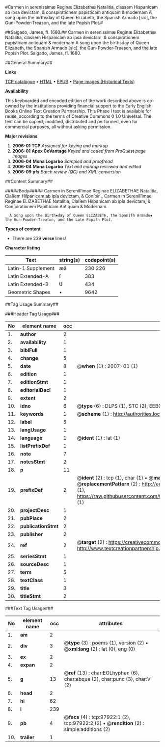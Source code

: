 #Carmen in serenissimæ Reginæ Elizabethæ Natalitia, classem Hispanicam ab ipsa devictam, & conspirationem papisticam antiquam & modernam A song upon the birthsday of Queen Elizabeth, the Spanish Armado [sic], the Gun-Powder-Treason, and the late Popish Plot.#

##Salgado, James, fl. 1680.##
Carmen in serenissimæ Reginæ Elizabethæ Natalitia, classem Hispanicam ab ipsa devictam, & conspirationem papisticam antiquam & modernam A song upon the birthsday of Queen Elizabeth, the Spanish Armado [sic], the Gun-Powder-Treason, and the late Popish Plot.
Salgado, James, fl. 1680.

##General Summary##

**Links**

[TCP catalogue](http://www.ota.ox.ac.uk/tcp/)  • 
[HTML](http://tei.it.ox.ac.uk/tcp/Texts-HTML/free/A60/A60188.html)  • 
[EPUB](http://tei.it.ox.ac.uk/tcp/Texts-EPUB/free/A60/A60188.epub) • 
[Page images (Historical Texts)](https://data.historicaltexts.jisc.ac.uk/view?pubId=eebo-13135595e&pageId=eebo-13135595e-97922-1)

**Availability**

This keyboarded and encoded edition of the
	       work described above is co-owned by the institutions
	       providing financial support to the Early English Books
	       Online Text Creation Partnership. This Phase I text is
	       available for reuse, according to the terms of Creative
	       Commons 0 1.0 Universal. The text can be copied,
	       modified, distributed and performed, even for
	       commercial purposes, all without asking permission.

**Major revisions**

1. __2006-01__ __TCP__ *Assigned for keying and markup*
1. __2006-01__ __Apex CoVantage__ *Keyed and coded from ProQuest page images*
1. __2006-04__ __Mona Logarbo__ *Sampled and proofread*
1. __2006-04__ __Mona Logarbo__ *Text and markup reviewed and edited*
1. __2006-09__ __pfs__ *Batch review (QC) and XML conversion*

##Content Summary##

#####Body#####
Carmen in Sereniſſimae Reginae ELIZABETHAE Natalitia, Claſſem Hiſpanicam ab ipſa devictam, & Conſpir
    _ Carmen in Sereniſſimae Reginae ELIZABETHAE Natalitia, Claſſem Hiſpanicam ab ipſa devictam, & Conſpirationem Papiſticam Antiquam & Modernam.

    _ A Song upon the Birth▪day of Queen ELIZABETH, the Spaniſh Armado▪ the Gun-Powder-Treaſon, and the Late Popiſh Plot.

**Types of content**

  * There are 239 **verse** lines!

**Character listing**


|Text|string(s)|codepoint(s)|
|---|---|---|
|Latin-1 Supplement|æâ|230 226|
|Latin Extended-A|ſ|383|
|Latin Extended-B|Ʋ|434|
|Geometric Shapes|▪|9642|

##Tag Usage Summary##

###Header Tag Usage###

|No|element name|occ|attributes|
|---|---|---|---|
|1.|__author__|2||
|2.|__availability__|1||
|3.|__biblFull__|1||
|4.|__change__|5||
|5.|__date__|8| @__when__ (1) : 2007-01 (1)|
|6.|__edition__|1||
|7.|__editionStmt__|1||
|8.|__editorialDecl__|1||
|9.|__extent__|2||
|10.|__idno__|6| @__type__ (6) : DLPS (1), STC (2), EEBO-CITATION (1), OCLC (1), VID (1)|
|11.|__keywords__|1| @__scheme__ (1) : http://authorities.loc.gov/ (1)|
|12.|__label__|5||
|13.|__langUsage__|1||
|14.|__language__|1| @__ident__ (1) : lat (1)|
|15.|__listPrefixDef__|1||
|16.|__note__|7||
|17.|__notesStmt__|2||
|18.|__p__|11||
|19.|__prefixDef__|2| @__ident__ (2) : tcp (1), char (1)  •  @__matchPattern__ (2) : ([0-9\-]+):([0-9IVX]+) (1), (.+) (1)  •  @__replacementPattern__ (2) : http://eebo.chadwyck.com/downloadtiff?vid=$1&page=$2 (1), https://raw.githubusercontent.com/textcreationpartnership/Texts/master/tcpchars.xml#$1 (1)|
|20.|__projectDesc__|1||
|21.|__pubPlace__|2||
|22.|__publicationStmt__|2||
|23.|__publisher__|2||
|24.|__ref__|2| @__target__ (2) : https://creativecommons.org/publicdomain/zero/1.0/ (1), http://www.textcreationpartnership.org/docs/. (1)|
|25.|__seriesStmt__|1||
|26.|__sourceDesc__|1||
|27.|__term__|5||
|28.|__textClass__|1||
|29.|__title__|3||
|30.|__titleStmt__|2||


###Text Tag Usage###

|No|element name|occ|attributes|
|---|---|---|---|
|1.|__am__|2||
|2.|__div__|3| @__type__ (3) : poems (1), version (2)  •  @__xml:lang__ (2) : lat (0), eng (0)|
|3.|__ex__|2||
|4.|__expan__|2||
|5.|__g__|13| @__ref__ (13) : char:EOLhyphen (6), char:abque (2), char:punc (3), char:V (2)|
|6.|__head__|2||
|7.|__hi__|62||
|8.|__l__|239||
|9.|__pb__|4| @__facs__ (4) : tcp:97922:1 (2), tcp:97922:2 (2)  •  @__rendition__ (2) : simple:additions (2)|
|10.|__trailer__|1||
